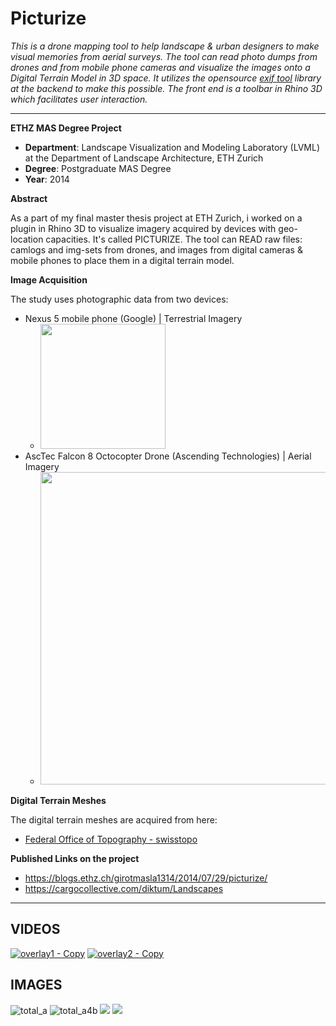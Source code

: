 # Picturize

_This is a drone mapping tool to help landscape & urban designers to make visual memories from aerial surveys.
The tool can read photo dumps from drones and from mobile phone cameras and visualize the images onto a Digital Terrain Model in 3D space.
It utilizes the opensource [exif tool](https://exiftool.org/) library at the backend to make this possible. The front end is a toolbar in Rhino 3D which facilitates user interaction._

---
**ETHZ MAS Degree Project**
- **Department**: Landscape Visualization and Modeling Laboratory (LVML) at the Department of Landscape Architecture, ETH Zurich
- **Degree**: Postgraduate MAS Degree
- **Year**: 2014  

**Abstract**  

  As a part of my final master thesis project at ETH Zurich, i worked on a plugin in Rhino 3D to visualize imagery acquired by devices with geo-location capacities. It's called PICTURIZE. The tool can READ raw files: camlogs and img-sets from drones, and images from digital cameras & mobile phones to place them in a digital terrain model.

**Image Acquisition** 

  The study uses photographic data from two devices:
  
  - Nexus 5 mobile phone (Google) | Terrestrial Imagery
    - <img src= "https://user-images.githubusercontent.com/6398561/211146385-e52d006b-9267-465c-a502-a924ddbbcfa3.jpg" height = 200>
  - AscTec Falcon 8 Octocopter Drone (Ascending Technologies)  | Aerial Imagery
    - <img src= "https://user-images.githubusercontent.com/6398561/211146373-d98a8933-ae3f-462d-b323-5349f233fe75.jpg" width = 500> <br> 
  
**Digital Terrain Meshes** 
  
  The digital terrain meshes are acquired from here:
  
  - [Federal Office of Topography - swisstopo](https://www.swisstopo.admin.ch/)

**Published Links on the project**

  - https://blogs.ethz.ch/girotmasla1314/2014/07/29/picturize/
  - https://cargocollective.com/diktum/Landscapes
  
---

## VIDEOS

[![overlay1 - Copy](https://user-images.githubusercontent.com/6398561/211146039-6627082b-1fbf-4b97-bd22-3707d65d2f2d.jpg)](https://vimeo.com/100301328)
[![overlay2 - Copy](https://user-images.githubusercontent.com/6398561/211146041-31bcfaae-3f05-4901-9046-274968e0d0d2.jpg)](https://vimeo.com/100311163)

## IMAGES

![total_a](https://user-images.githubusercontent.com/6398561/211146944-04d03b60-38d9-4b91-bf8c-57081c5dff91.jpg)
![total_a4b](https://user-images.githubusercontent.com/6398561/211146945-1e441ccb-852e-44fe-b117-99d9f316003a.jpg)
![](https://blogs.ethz.ch/girotmasla1314/files/2014/07/workspace.jpg)
![](https://blogs.ethz.ch/girotmasla1314/files/2014/07/tecnical-desciption-1.jpg)

